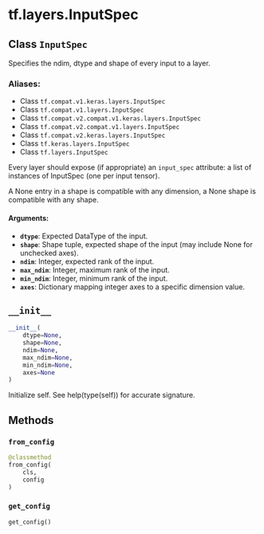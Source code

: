 <div itemscope itemtype="http://developers.google.com/ReferenceObject">
<meta itemprop="name" content="tf.layers.InputSpec" />
<meta itemprop="path" content="Stable" />
<meta itemprop="property" content="__init__"/>
<meta itemprop="property" content="from_config"/>
<meta itemprop="property" content="get_config"/>
</div>

# tf.layers.InputSpec

## Class `InputSpec`

Specifies the ndim, dtype and shape of every input to a layer.



### Aliases:

* Class `tf.compat.v1.keras.layers.InputSpec`
* Class `tf.compat.v1.layers.InputSpec`
* Class `tf.compat.v2.compat.v1.keras.layers.InputSpec`
* Class `tf.compat.v2.compat.v1.layers.InputSpec`
* Class `tf.compat.v2.keras.layers.InputSpec`
* Class `tf.keras.layers.InputSpec`
* Class `tf.layers.InputSpec`

<!-- Placeholder for "Used in" -->

Every layer should expose (if appropriate) an `input_spec` attribute:
a list of instances of InputSpec (one per input tensor).

A None entry in a shape is compatible with any dimension,
a None shape is compatible with any shape.

#### Arguments:


* <b>`dtype`</b>: Expected DataType of the input.
* <b>`shape`</b>: Shape tuple, expected shape of the input
    (may include None for unchecked axes).
* <b>`ndim`</b>: Integer, expected rank of the input.
* <b>`max_ndim`</b>: Integer, maximum rank of the input.
* <b>`min_ndim`</b>: Integer, minimum rank of the input.
* <b>`axes`</b>: Dictionary mapping integer axes to
    a specific dimension value.

<h2 id="__init__"><code>__init__</code></h2>

``` python
__init__(
    dtype=None,
    shape=None,
    ndim=None,
    max_ndim=None,
    min_ndim=None,
    axes=None
)
```

Initialize self.  See help(type(self)) for accurate signature.




## Methods

<h3 id="from_config"><code>from_config</code></h3>

``` python
@classmethod
from_config(
    cls,
    config
)
```




<h3 id="get_config"><code>get_config</code></h3>

``` python
get_config()
```






